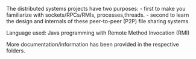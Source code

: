 The distributed systems projects have two purposes: 
	- first to make you familiarize with sockets/RPCs/RMIs, processes,threads.
	- second to learn the design and internals of these peer-to-peer (P2P) file sharing systems.

Language used: Java programming with Remote Method Invocation (RMI)

More documentation/information has been provided in the respective folders.
